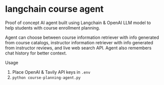 # langchain course agent

Proof of concept AI agent built using Langchain & OpenAI LLM model to help students with course enrollment planning.

Agent can choose between course information retriever with info generated from course catalogs, instructor information retriever with info generated from instructor reviews, and live web search API.  Agent also remembers chat history for better context.  

Usage
1. Place OpenAI & Tavily API keys in `.env`
1. `python course-planning-agent.py`
